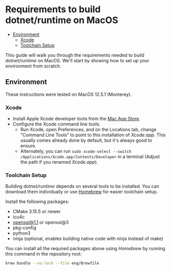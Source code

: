 # Requirements to build dotnet/runtime on MacOS

* [Environment](#environment)
  * [Xcode](#xcode)
  * [Toolchain Setup](#toolchain-setup)

This guide will walk you through the requirements needed to build _dotnet/runtime_ on MacOS. We'll start by showing how to set up your environment from scratch.

## Environment

These instructions were tested on MacOS 12.5.1 (Monterey).

### Xcode

* Install Apple Xcode developer tools from the [Mac App Store](https://apps.apple.com/us/app/xcode/id497799835).
* Configure the Xcode command line tools:
  * Run Xcode, open Preferences, and on the Locations tab, change "Command Line Tools" to point to this installation of _Xcode.app_. This usually comes already done by default, but it's always good to ensure.
  * Alternately, you can run `sudo xcode-select --switch /Applications/Xcode.app/Contents/Developer` in a terminal (Adjust the path if you renamed _Xcode.app_).

### Toolchain Setup

Building _dotnet/runtime_ depends on several tools to be installed. You can download them individually or use [Homebrew](https://brew.sh) for easier toolchain setup.

Install the following packages:

* CMake 3.15.5 or newer
* icu4c
* openssl@1.1 or openssl@3
* pkg-config
* python3
* ninja (optional, enables building native code with ninja instead of make)

You can install all the required packages above using _Homebrew_ by running this command in the repository root:

```bash
brew bundle --no-lock --file eng/Brewfile
```
